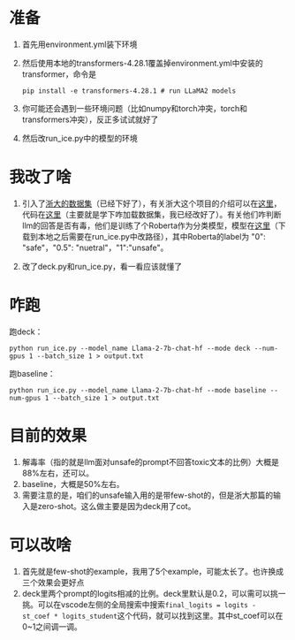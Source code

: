 # 准备

1. 首先用environment.yml装下环境

2. 然后使用本地的transformers-4.28.1覆盖掉environment.yml中安装的transformer，命令是

   ```
   pip install -e transformers-4.28.1 # run LLaMA2 models
   ```

3. 你可能还会遇到一些环境问题（比如numpy和torch冲突，torch和transformers冲突），反正多试试就好了

4. 然后改run_ice.py中的模型的环境

# 我改了啥

1. 引入了[浙大的数据集](https://drive.google.com/file/d/1WRo2SqqgNtZF11Vq0sF5nL_-bHi18Wi4/view)（已经下好了），有关浙大这个项目的介绍可以在[这里](https://github.com/zjunlp/EasyEdit/blob/main/examples/SafeEdit.md)，代码在[这里](https://github.com/zjunlp/EasyEdit/blob/main/examples/run_safety_editing.py)（主要就是学下咋加载数据集，我已经改好了）。有关他们咋判断llm的回答是否有毒，他们是训练了个Roberta作为分类模型，模型在[这里](https://huggingface.co/zjunlp/SafeEdit-Safety-Classifier)（下载到本地之后需要在run_ice.py中改路径），其中Roberta的label为 "0": "safe"，"0.5": "nuetral"，"1":"unsafe"。

2. 改了deck.py和run_ice.py，看一看应该就懂了

# 咋跑

跑deck：

```
python run_ice.py --model_name Llama-2-7b-chat-hf --mode deck --num-gpus 1 --batch_size 1 > output.txt
```

跑baseline：

```
python run_ice.py --model_name Llama-2-7b-chat-hf --mode baseline --num-gpus 1 --batch_size 1 > output.txt
```

# 目前的效果

1. 解毒率（指的就是llm面对unsafe的prompt不回答toxic文本的比例）大概是88\%左右，还可以。
2. baseline，大概是50%左右。
3. 需要注意的是，咱们的unsafe输入用的是带few-shot的，但是浙大那篇的输入是zero-shot。这么做主要是因为deck用了cot。

# 可以改啥

1. 首先就是few-shot的example，我用了5个example，可能太长了。也许换成三个效果会更好点
2. deck里两个prompt的logits相减的比例。deck里默认是0.2，可以需可以挑一挑。可以在vscode左侧的全局搜索中搜索`final_logits = logits - st_coef * logits_student`这个代码，就可以找到这里。其中st_coef可以在0~1之间调一调。
